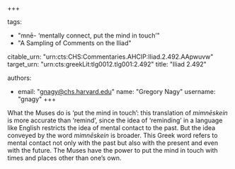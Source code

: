 +++

tags:
- "mnē- ‘mentally connect, put the mind in touch’"
- "A Sampling of Comments on the Iliad"

citable_urn: "urn:cts:CHS:Commentaries.AHCIP:Iliad.2.492.AApwuvw"
target_urn: "urn:cts:greekLit:tlg0012.tlg001:2.492"
title: "Iliad 2.492"

authors:
- email: "gnagy@chs.harvard.edu"
  name: "Gregory Nagy"
  username: "gnagy"
+++

<p>What the Muses do is ‘put the mind in touch’: this translation of <em>mimnēskein</em> is more accurate than ‘remind’, since the idea of ‘reminding’ in a language like English restricts the idea of mental contact to the past. But the idea conveyed by the word <em>mimnēskein</em> is broader. This Greek word refers to mental contact not only with the past but also with the present and even with the future. The Muses have the power to put the mind in touch with times and places other than one’s own. </p>